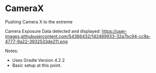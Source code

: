 # CameraX
Pushing Camera X to the extreme

Camera Exposure Data detected and displayed:
https://user-images.githubusercontent.com/54366432/142489933-32a7bc94-cc9a-4777-9a22-3932533de211.png

Notes:
* Uses Gradle Version 4.2.2
* Basic setup at this point.

